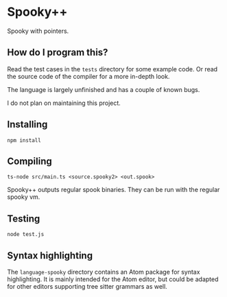 # Spooky++
Spooky with pointers.

## How do I program this?
Read the test cases in the `tests` directory for some example code. Or read the source code of the compiler for a more in-depth look.

The language is largely unfinished and has a couple of known bugs.

I do not plan on maintaining this project.

## Installing
`npm install`

## Compiling
`ts-node src/main.ts <source.spooky2> <out.spook>`

Spooky++ outputs regular spook binaries. They can be run with the regular spooky vm.

## Testing
`node test.js`

## Syntax highlighting
The `language-spooky` directory contains an Atom package for syntax highlighting. It is mainly intended for the Atom editor, but could be adapted for other editors supporting tree sitter grammars as well.